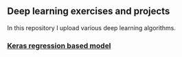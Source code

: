 ## Deep learning exercises and projects

In this repository I upload various deep learning algorithms. 

### [Keras regression based model](https://github.com/SalvishGoomanee912/Deep-learning-projects/tree/master/Keras%20based%20regression%20model)



